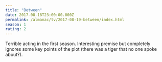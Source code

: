 ```yaml
---
title: "Between"
date: 2017-08-18T23:00:00.000Z
permalink: /almanac/tv/2017-08-19-between/index.html
season: 1
rating: 2
---
```


Terrible acting in the first season. Interesting premise but completely ignores some key points of the plot (there was a tiger that no one spoke about‽).